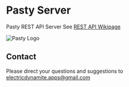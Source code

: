 Pasty Server
============

Pasty REST API Server
See [REST API Wikipage](https://github.com/ElectricDynamite/pasty-server/wiki/REST-API)

![Pasty Logo](http://pastyapp.org/images/logo_with_cloud_20130228_256x256.png)

Contact
-------
Please direct your questions and suggestions to electricdynamite.apps@gmail.com
